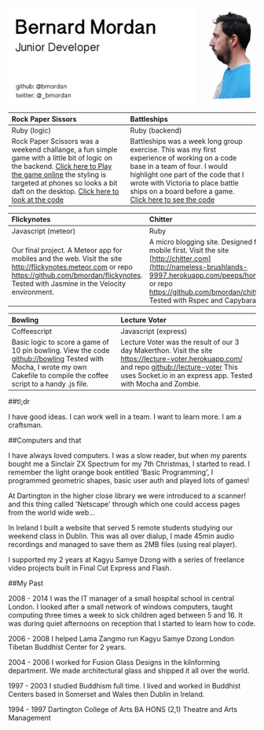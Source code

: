 ![Bernard Mordan Junior Developer](http://raw.githubusercontent.com/bmordan/CV/master/src/cv_heroimage.png)

|Rock Paper Sissors|Battleships|
|:----------|:-----------|
|Ruby (logic)|Ruby (backend)|
|Rock Paper Scissors was a weekend challange, a fun simple game with a little bit of logic on the backend. [Click here to Play the game online](http://lit-lake-3802.herokuapp.com/) the styling is targeted at phones so looks a bit daft on the desktop. [Click here to look at the code](https://github.com/bmordan/rock_paper_scissors)|Battleships was a week long group exercise. This was my first experience of working on a code base in a team of four. I would highlight one part of the code that I wrote with Victoria to place battle ships on a board before a game. [Click here to see the code](https://github.com/bmordan/battleships/tree/master/lib/modules)|

|Flickynotes|Chitter|
|:----------|:-----------|
|Javascript (meteor)|Ruby|
|Our final project. A Meteor app for mobiles and the web. Visit the site http://flickynotes.meteor.com or repo https://github.com/bmordan/flickynotes. Tested with Jasmine in the Velocity environment. |A micro blogging site. Designed for mobile first. Visit the site [http://chitter.com](http://nameless-brushlands-9997.herokuapp.com/peeps/home) or repo https://github.com/bmordan/chitter. Tested with Rspec and Capybara|

|Bowling|Lecture Voter|
|:-------|:-------|
|Coffeescript|Javascript (express)|
|Basic logic to score a game of 10 pin bowling. View the code [github://bowling](https://github.com/bmordan/bowling_with_coffeescript) Tested with Mocha, I wrote my own Cakefile to compile the coffee script to a handy .js file.|Lecture Voter was the result of our 3 day Makerthon. Visit the site https://lecture-voter.herokuapp.com/ and repo [github://lecture-voter](https://github.com/bmordan/lecture-voter) This uses Socket.io in an express app. Tested with Mocha and Zombie.|

##tl;dr

I have good ideas. I can work well in a team. I want to learn more. I am a craftsman.

##Computers and that

I have always loved computers. I was a slow reader, but when my parents bought me a Sinclair ZX Spectrum for my 7th Christmas, I started to read. I remember the light orange book entitled 'Basic Programming', I programmed geometric shapes, basic user auth and played lots of games!

At Dartington in the higher close library we were introduced to a scanner! and this thing called 'Netscape' through which one could access pages from the world wide web...

In Ireland I built a website that served 5 remote students studying our weekend class in Dublin. This was all over dialup, I made 45min audio recordings and managed to save them as 2MB files (using real player).

I supported my 2 years at Kagyu Samye Dzong with a series of freelance video projects built in Final Cut Express and Flash.

##My Past

2008 - 2014
I was the IT manager of a small hospital school in central London. I looked after a small network of windows computers, taught computing three times a week to sick children aged between 5 and 16. It was during quiet afternoons on reception that I started to learn how to code.

2006 - 2008
I helped Lama Zangmo run Kagyu Samye Dzong London Tibetan Buddhist Center for 2 years.

2004 - 2006
I worked for Fusion Glass Designs in the kilnforming department. We made architectural glass and shipped it all over the world.

1997 - 2003
I studied Buddhism full time. I lived and worked in Buddhist Centers based in Somerset and Wales then Dublin in Ireland.

1994 - 1997
Dartington College of Arts
BA HONS (2,1) Theatre and Arts Management
